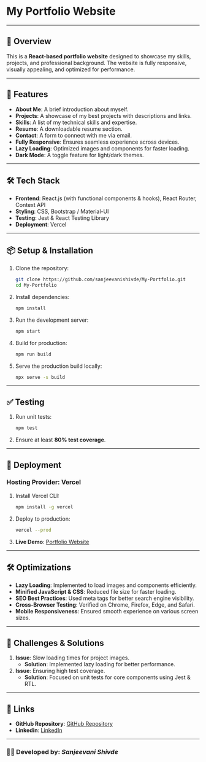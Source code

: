 # My Portfolio Website

---

## 📌 Overview
This is a **React-based portfolio website** designed to showcase my skills, projects, and professional background. The website is fully responsive, visually appealing, and optimized for performance.

---

## 🚀 Features
- **About Me**: A brief introduction about myself.
- **Projects**: A showcase of my best projects with descriptions and links.
- **Skills**: A list of my technical skills and expertise.
- **Resume**: A downloadable resume section.
- **Contact**: A form to connect with me via email.
- **Fully Responsive**: Ensures seamless experience across devices.
- **Lazy Loading**: Optimized images and components for faster loading.
- **Dark Mode**: A toggle feature for light/dark themes.

---

## 🛠 Tech Stack
- **Frontend**: React.js (with functional components & hooks), React Router, Context API
- **Styling**: CSS, Bootstrap / Material-UI
- **Testing**: Jest & React Testing Library
- **Deployment**: Vercel

---

## 📦 Setup & Installation
1. Clone the repository:
   ```sh
   git clone https://github.com/sanjeevanishivde/My-Portfolio.git
   cd My-Portfolio
   ```
2. Install dependencies:
   ```sh
   npm install
   ```
3. Run the development server:
   ```sh
   npm start
   ```
4. Build for production:
   ```sh
   npm run build
   ```
5. Serve the production build locally:
   ```sh
   npx serve -s build
   ```

---

## ✅ Testing
1. Run unit tests:
   ```sh
   npm test
   ```
2. Ensure at least **80% test coverage**.

---

## 🚀 Deployment
### **Hosting Provider**: Vercel
1. Install Vercel CLI:
   ```sh
   npm install -g vercel
   ```
2. Deploy to production:
   ```sh
   vercel --prod
   ```
3. **Live Demo**: [Portfolio Website](https://my-portfolio-bhfvhkpms-sanjeevanis-projects-47ebc852.vercel.app)

---

## 🛠 Optimizations
- **Lazy Loading**: Implemented to load images and components efficiently.
- **Minified JavaScript & CSS**: Reduced file size for faster loading.
- **SEO Best Practices**: Used meta tags for better search engine visibility.
- **Cross-Browser Testing**: Verified on Chrome, Firefox, Edge, and Safari.
- **Mobile Responsiveness**: Ensured smooth experience on various screen sizes.

---

## 🎯 Challenges & Solutions
1. **Issue**: Slow loading times for project images.
   - **Solution**: Implemented lazy loading for better performance.
2. **Issue**: Ensuring high test coverage.
   - **Solution**: Focused on unit tests for core components using Jest & RTL.

---

## 🔗 Links
- **GitHub Repository**: [GitHub Repository](https://github.com/sanjeevanishivde/My-Portfolio)
- **Linkedin**: [LinkedIn](https://www.linkedin.com/in/sanjeevanis87/)

---

### 👨‍💻 Developed by: *Sanjeevani Shivde*

